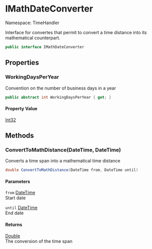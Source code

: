# IMathDateConverter

Namespace: TimeHandler

Interface for convertes that permit to convert a time distance into its mathematical counterpart.

```csharp
public interface IMathDateConverter
```

## Properties

### **WorkingDaysPerYear**

Convention on the number of business days in a year

```csharp
public abstract int WorkingDaysPerYear { get; }
```

#### Property Value

[Int32](https://docs.microsoft.com/en-us/dotnet/api/system.int32)<br>

## Methods

### **ConvertToMathDistance(DateTime, DateTime)**

Converts a time span into a mathematical time distance

```csharp
double ConvertToMathDistance(DateTime from, DateTime until)
```

#### Parameters

`from` [DateTime](https://docs.microsoft.com/en-us/dotnet/api/system.datetime)<br>
Start date

`until` [DateTime](https://docs.microsoft.com/en-us/dotnet/api/system.datetime)<br>
End date

#### Returns

[Double](https://docs.microsoft.com/en-us/dotnet/api/system.double)<br>
The conversion of the time span
